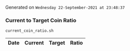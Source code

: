 Generated on `Wednesday 22-September-2021 at 23:48:37`

### Current to Target Coin Ratio
`current_coin_ratio.sh`

Date|Current|Target|Ratio
---|---|---|---
